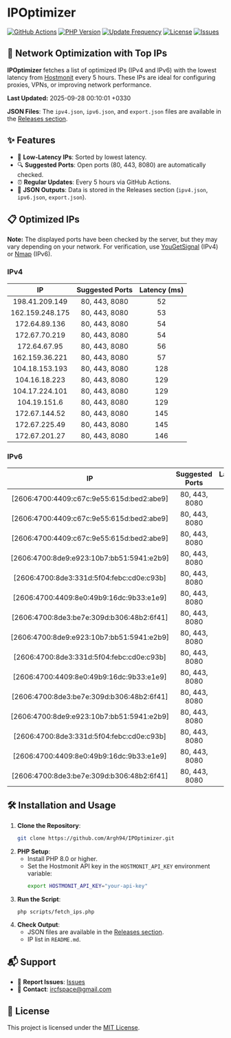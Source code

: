 # IPOptimizer

[![GitHub Actions](https://github.com/Argh94/IPOptimizer/workflows/IPOptimizer/badge.svg)](https://github.com/Argh94/IPOptimizer/actions)
[![PHP Version](https://img.shields.io/badge/PHP-8.0-blue)](https://www.php.net)
[![Update Frequency](https://img.shields.io/badge/Updates-Every%205%20Hours-green)](https://github.com/Argh94/IPOptimizer)
[![License](https://img.shields.io/badge/License-MIT-yellow)](https://opensource.org/licenses/MIT)
[![Issues](https://img.shields.io/github/issues/Argh94/IPOptimizer)](https://github.com/Argh94/IPOptimizer/issues)

## 🚀 Network Optimization with Top IPs

**IPOptimizer** fetches a list of optimized IPs (IPv4 and IPv6) with the lowest latency from [Hostmonit](https://hostmonit.com/) every 5 hours. These IPs are ideal for configuring proxies, VPNs, or improving network performance.

**Last Updated:** 2025-09-28 00:10:01 +0330

**JSON Files**: The `ipv4.json`, `ipv6.json`, and `export.json` files are available in the [Releases section](https://github.com/Argh94/IPOptimizer/releases).

## ✨ Features
- 📡 **Low-Latency IPs**: Sorted by lowest latency.
- 🔍 **Suggested Ports**: Open ports (80, 443, 8080) are automatically checked.
- ⏰ **Regular Updates**: Every 5 hours via GitHub Actions.
- 📄 **JSON Outputs**: Data is stored in the Releases section (`ipv4.json`, `ipv6.json`, `export.json`).

## 📋 Optimized IPs

**Note:** The displayed ports have been checked by the server, but they may vary depending on your network. For verification, use [YouGetSignal](https://www.yougetsignal.com/tools/open-ports/) (IPv4) or [Nmap](https://nmap.org/) (IPv6).

### IPv4
| IP | Suggested Ports | Latency (ms) |
|:---:|:---------------:|:------------:|
| 198.41.209.149 | 80, 443, 8080 | 52 |
| 162.159.248.175 | 80, 443, 8080 | 53 |
| 172.64.89.136 | 80, 443, 8080 | 54 |
| 172.67.70.219 | 80, 443, 8080 | 54 |
| 172.64.67.95 | 80, 443, 8080 | 56 |
| 162.159.36.221 | 80, 443, 8080 | 57 |
| 104.18.153.193 | 80, 443, 8080 | 128 |
| 104.16.18.223 | 80, 443, 8080 | 129 |
| 104.17.224.101 | 80, 443, 8080 | 129 |
| 104.19.151.6 | 80, 443, 8080 | 129 |
| 172.67.144.52 | 80, 443, 8080 | 145 |
| 172.67.225.49 | 80, 443, 8080 | 145 |
| 172.67.201.27 | 80, 443, 8080 | 146 |

### IPv6
| IP | Suggested Ports | Latency (ms) |
|:---:|:---------------:|:------------:|
| [2606:4700:4409:c67c:9e55:615d:bed2:abe9] | 80, 443, 8080 | 3 |
| [2606:4700:4409:c67c:9e55:615d:bed2:abe9] | 80, 443, 8080 | 3 |
| [2606:4700:4409:c67c:9e55:615d:bed2:abe9] | 80, 443, 8080 | 3 |
| [2606:4700:8de9:e923:10b7:bb51:5941:e2b9] | 80, 443, 8080 | 4 |
| [2606:4700:8de3:331d:5f04:febc:cd0e:c93b] | 80, 443, 8080 | 4 |
| [2606:4700:4409:8e0:49b9:16dc:9b33:e1e9] | 80, 443, 8080 | 4 |
| [2606:4700:8de3:be7e:309d:b306:48b2:6f41] | 80, 443, 8080 | 4 |
| [2606:4700:8de9:e923:10b7:bb51:5941:e2b9] | 80, 443, 8080 | 4 |
| [2606:4700:8de3:331d:5f04:febc:cd0e:c93b] | 80, 443, 8080 | 4 |
| [2606:4700:4409:8e0:49b9:16dc:9b33:e1e9] | 80, 443, 8080 | 4 |
| [2606:4700:8de3:be7e:309d:b306:48b2:6f41] | 80, 443, 8080 | 4 |
| [2606:4700:8de9:e923:10b7:bb51:5941:e2b9] | 80, 443, 8080 | 4 |
| [2606:4700:8de3:331d:5f04:febc:cd0e:c93b] | 80, 443, 8080 | 4 |
| [2606:4700:4409:8e0:49b9:16dc:9b33:e1e9] | 80, 443, 8080 | 4 |
| [2606:4700:8de3:be7e:309d:b306:48b2:6f41] | 80, 443, 8080 | 4 |

## 🛠️ Installation and Usage
1. **Clone the Repository**:
   ```bash
   git clone https://github.com/Argh94/IPOptimizer.git
   ```
2. **PHP Setup**:
   - Install PHP 8.0 or higher.
   - Set the Hostmonit API key in the `HOSTMONIT_API_KEY` environment variable:
     ```bash
     export HOSTMONIT_API_KEY="your-api-key"
     ```
3. **Run the Script**:
   ```bash
   php scripts/fetch_ips.php
   ```
4. **Check Output**:
   - JSON files are available in the [Releases section](https://github.com/Argh94/IPOptimizer/releases).
   - IP list in `README.md`.

## 📬 Support
- 🐛 **Report Issues**: [Issues](https://github.com/Argh94/IPOptimizer/issues)
- 📧 **Contact**: [ircfspace@gmail.com](mailto:ircfspace@gmail.com)

## 📄 License
This project is licensed under the [MIT License](https://github.com/Argh94/HandWave/blob/main/LICENCE).
